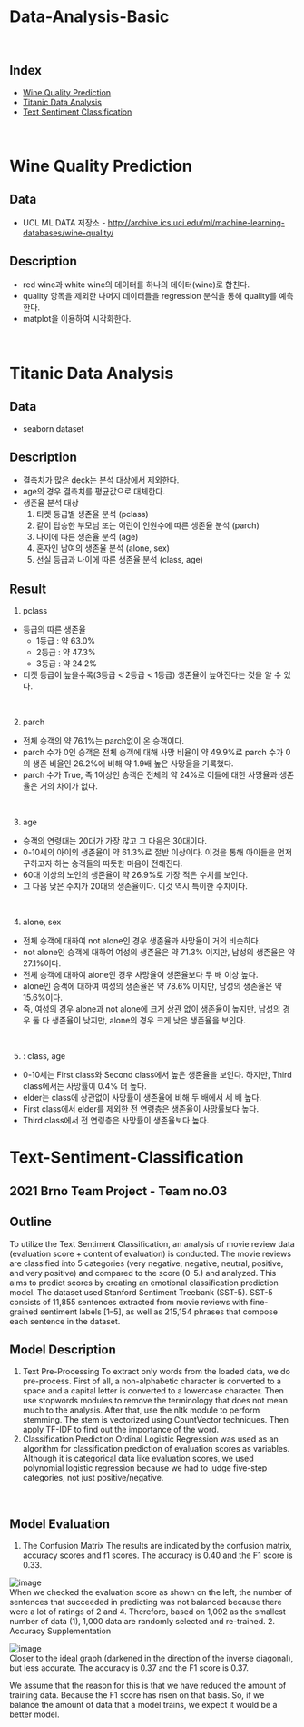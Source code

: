 # Data-Analysis-Basic
<br>

## Index
- [Wine Quality Prediction](#Wine-Quality-Prediction)
- [Titanic Data Analysis](#Titanic-Data-Analysis)
- [Text Sentiment Classification](#Text-Sentiment-Classification)
<br>

# Wine Quality Prediction

## Data
- UCL ML DATA 저장소 - http://archive.ics.uci.edu/ml/machine-learning-databases/wine-quality/
## Description
- red wine과 white wine의 데이터를 하나의 데이터(wine)로 합친다.
- quality 항목을 제외한 나머지 데이터들을 regression 분석을 통해 quality를 예측한다.
- matplot을 이용하여 시각화한다.
<br>

# Titanic Data Analysis

## Data
- seaborn dataset
## Description
- 결측치가 많은 deck는 분석 대상에서 제외한다.
- age의 경우 결측치를 평균값으로 대체한다.
- 생존율 분석 대상
  1. 티켓 등급별 생존율 분석 (pclass)
  2. 같이 탑승한 부모님 또는 어린이 인원수에 따른 생존율 분석 (parch)
  3. 나이에 따른 생존율 분석 (age)
  4. 혼자인 남여의 생존율 분석 (alone, sex)
  5. 선실 등급과 나이에 따른 생존율 분석 (class, age)

## Result
1. pclass
  - 등급의 따른 생존율
    -  1등급 : 약 63.0%
    -  2등급 : 약 47.3%
    -  3등급 : 약 24.2%
  -  티켓 등급이 높을수록(3등급 < 2등급 < 1등급) 생존율이 높아진다는 것을 알 수 있다. 
<br>

2. parch
  - 전체 승객의 약 76.1%는 parch없이 온 승객이다.
  - parch 수가 0인 승객은 전체 승객에 대해 사망 비율이 약 49.9%로 parch 수가 0의 생존 비율인 26.2%에 비해 약 1.9배 높은 사망율을 기록했다.
  - parch 수가 True, 즉 1이상인 승객은 전체의 약 24%로 이들에 대한 사망율과 생존율은 거의 차이가 없다.
<br>

3. age
  - 승객의 연령대는 20대가 가장 많고 그 다음은 30대이다.
  - 0-10세의 아이의 생존율이 약 61.3%로 절반 이상이다. 이것을 통해 아이들을 먼저 구하고자 하는 승객들의 따듯한 마음이 전해진다.
  - 60대 이상의 노인의 생존율이 약 26.9%로 가장 적은 수치를 보인다.
  - 그 다음 낮은 수치가 20대의 생존율이다. 이것 역시 특이한 수치이다.
<br>

4. alone, sex
  - 전체 승객에 대하여 not alone인 경우 생존율과 사망율이 거의 비슷하다.
  - not alone인 승객에 대하여 여성의 생존율은 약 71.3% 이지만, 남성의 생존율은 약 27.1%이다.
  - 전체 승객에 대하여 alone인 경우 사망율이 생존율보다 두 배 이상 높다.
  - alone인 승객에 대하여 여성의 생존율은 약 78.6% 이지만, 남성의 생존율은 약 15.6%이다.
  - 즉, 여성의 경우 alone과 not alone에 크게 상관 없이 생존율이 높지만, 남성의 경우 둘 다 생존율이 낮지만, alone의 경우 크게 낮은 생존율을 보인다.
<br>

5. : class, age
  - 0-10세는 First class와 Second class에서 높은 생존율을 보인다. 하지만, Third class에서는 사망률이 0.4% 더 높다.
  - elder는 class에 상관없이 사망률이 생존율에 비해 두 배에서 세 배 높다.
  - First class에서 elder를 제외한 전 연령층은 생존율이 사망률보다 높다.
  - Third class에서 전 연령층은 사망률이 생존율보다 높다.


# Text-Sentiment-Classification

## 2021 Brno Team Project - Team no.03 <br>
## Outline
 To utilize the Text Sentiment Classification, an analysis of movie review data (evaluation score + content of evaluation) is conducted. The movie reviews are classified into 5 categories (very negative, negative, neutral, positive, and very positive) and compared to the score (0-5.) and analyzed. This aims to predict scores by creating an emotional classification prediction model. The dataset used Stanford Sentiment Treebank (SST-5). SST-5 consists of 11,855 sentences extracted from movie reviews with fine-grained sentiment labels [1–5], as well as 215,154 phrases that compose each sentence in the dataset.
<br>

## Model Description
1. Text Pre-Processing
To extract only words from the loaded data, we do pre-process. First of all, a non-alphabetic character is converted to a space and a capital letter is converted to a lowercase character. Then use stopwords modules to remove the terminology that does not mean much to the analysis. After that, use the nltk module to perform stemming. The stem is vectorized using CountVector techniques. Then apply TF-IDF to find out the importance of the word.
2. Classification Prediction
Ordinal Logistic Regression was used as an algorithm for classification prediction of evaluation scores as variables. Although it is categorical data like evaluation scores, we used polynomial logistic regression because we had to judge five-step categories, not just positive/negative.
<br>

## Model Evaluation
1. The Confusion Matrix
The results are indicated by the confusion matrix, accuracy scores and f1 scores. The accuracy is 0.40 and the F1 score is 0.33. <br>

![image](https://user-images.githubusercontent.com/70425484/126782067-fca87499-25af-4b2f-908b-3e95b8acf9c4.png) <br> 
When we checked the evaluation score as shown on the left, the number of sentences that succeeded in predicting was not balanced because there were a lot of ratings of 2 and 4. Therefore, based on 1,092 as the smallest number of data (1), 1,000 data are randomly selected and re-trained.
2. Accuracy Supplementation
<br>

![image](https://user-images.githubusercontent.com/70425484/126782151-0225cffb-dfd2-4960-b624-1488b4781d8e.png) 
<br> 
Closer to the ideal graph (darkened in the direction of the inverse diagonal), but less accurate. The accuracy is 0.37 and the F1 score is 0.37. <br>

We assume that the reason for this is that we have reduced the amount of training data. Because the F1 score has risen on that basis. So, if we balance the amount of data that a model trains, we expect it would be a better model.

